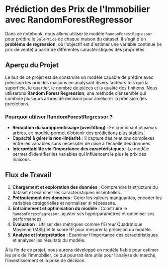 # Prédiction des Prix de l'Immobilier avec RandomForestRegressor

Dans ce notebook, nous allons utiliser le modèle `RandomForestRegressor` pour prédire le `SalePrice` de chaque maison du dataset. Il s'agit d'un **problème de régression**, où l'objectif est d'estimer une variable continue (le prix de vente) à partir de différentes caractéristiques des propriétés.

## Aperçu du Projet

Le but de ce projet est de construire un modèle capable de prédire avec précision les prix des maisons en analysant divers facteurs tels que la superficie, le quartier, le nombre de pièces et la qualité des finitions. Nous utiliserons **Random Forest Regression**, une méthode d’ensemble qui combine plusieurs arbres de décision pour améliorer la précision des prédictions.

### Pourquoi utiliser RandomForestRegressor ?

- **Réduction du surapprentissage (overfitting)** : En combinant plusieurs arbres, ce modèle permet d’obtenir des prédictions plus stables.
- **Capacité à gérer la non-linéarité** : Il capture des relations complexes entre les variables sans nécessiter de mise à l’échelle des données.
- **Interprétabilité via l'importance des caractéristiques** : Le modèle permet d’identifier les variables qui influencent le plus le prix des maisons.

## Flux de Travail

1. **Chargement et exploration des données** : Comprendre la structure du dataset et examiner les caractéristiques essentielles.
2. **Prétraitement des données** : Gérer les valeurs manquantes, encoder les variables catégorielles et normaliser si nécessaire.
3. **Entraînement et optimisation du modèle** : Construire le `RandomForestRegressor`, ajuster ses hyperparamètres et optimiser ses performances.
4. **Évaluation** : Utiliser des métriques comme l’Erreur Quadratique Moyenne (MSE) et le score R² pour mesurer la précision du modèle.
5. **Analyse et interprétation** : Examiner l’importance des caractéristiques et analyser les résultats du modèle.

À la fin de ce projet, nous aurons développé un modèle fiable pour estimer les prix de l’immobilier, ce qui pourrait être utile pour l’analyse du marché, l’investissement et la prise de décision.
